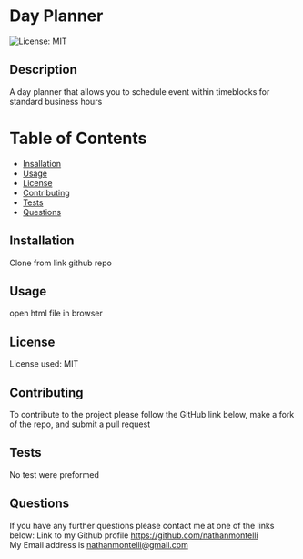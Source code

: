# Day Planner
  ![License: MIT](https://img.shields.io/badge/License-MIT-yellow.svg)

## Description
A day planner that allows you to schedule event within timeblocks for standard business hours

# Table of Contents
- [Insallation](#installation)
- [Usage](#usage)
- [License](#license)
- [Contributing](#contributing)
- [Tests](#tests)
- [Questions](#questions)

## Installation 
Clone from link github repo

## Usage
open html file in browser

## License
License used: MIT

## Contributing
To contribute to the project please follow the GitHub link below, make a fork of the repo, and submit a pull request

## Tests
No test were preformed

## Questions
If you have any further questions please contact me at one of the links below:
Link to my Github profile https://github.com/nathanmontelli  
My Email address is nathanmontelli@gmail.com  
